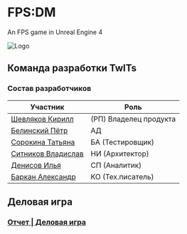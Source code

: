 # FPS:DM
An FPS game in Unreal Engine 4

![Logo](https://sun9-29.userapi.com/impg/oSe_VBWWTR6K5BFm564TGcNBBFbf05gDdGdQrg/8HOF71SPgbI.jpg?size=1280x640&quality=96&sign=f555efe2a2244aa927a57179864e57b4&type=album)

## Команда разработки TwITs

### Состав разработчиков
|Участник|Роль|
|--|--|
|[Шевляков Кирилл](https://github.com/Magystr/kirill.github.io)|(РП) Владелец продукта|
|[Белинский Пётр](https://github.com/ARaskolnikoff/ARaskolnikoff.github.io)|АД | Мастер|
|[Сорокина Татьяна](https://github.com/TatyanaSor/TatyanaSor.github.io)|БА (Тестировщик)|
|[Ситников Владислав](https://github.com/CblNCoBaKu/CblNCoBaKu.github.io)|НИ (Архитектор)|
|[Денисов Илья](https://github.com/ilya0667/ilya0667.github.io)|СП (Аналитик)|
|[Баркан Александр](https://github.com/AlexandrBarkan/Barkan.github.io)|КО (Тех.писатель)|

## Деловая игра

### [Отчет | Деловая игра](https://github.com/TwITs-Org/FPS-DM/wiki/Деловая-игра)
